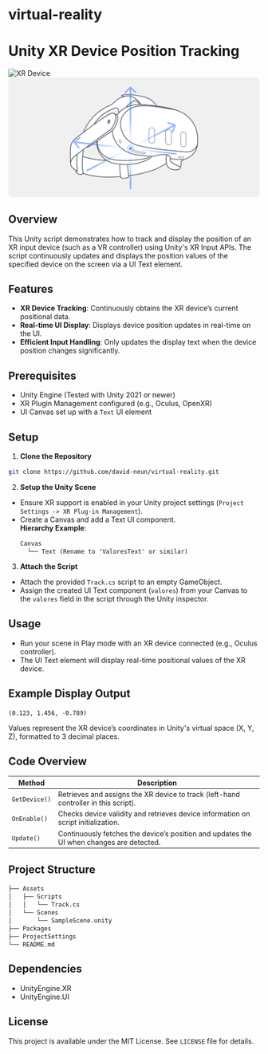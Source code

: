 # virtual-reality
# Unity XR Device Position Tracking

![XR Device](./images/use_sample.gif)
![XR Device](./images/meta_ssensors.png)

## Overview
This Unity script demonstrates how to track and display the position of an XR input device (such as a VR controller) using Unity's XR Input APIs. The script continuously updates and displays the position values of the specified device on the screen via a UI Text element.

## Features
- **XR Device Tracking**: Continuously obtains the XR device’s current positional data.
- **Real-time UI Display**: Displays device position updates in real-time on the UI.
- **Efficient Input Handling**: Only updates the display text when the device position changes significantly.

## Prerequisites
- Unity Engine (Tested with Unity 2021 or newer)
- XR Plugin Management configured (e.g., Oculus, OpenXR)
- UI Canvas set up with a `Text` UI element

## Setup

1. **Clone the Repository**
```bash
git clone https://github.com/david-neun/virtual-reality.git
```

2. **Setup the Unity Scene**
- Ensure XR support is enabled in your Unity project settings (`Project Settings -> XR Plug-in Management`).
- Create a Canvas and add a Text UI component.  
  **Hierarchy Example**:
  ```
  Canvas
    └── Text (Rename to 'ValoresText' or similar)
  ```

3. **Attach the Script**
- Attach the provided `Track.cs` script to an empty GameObject.
- Assign the created UI Text component (`valores`) from your Canvas to the `valores` field in the script through the Unity inspector.

## Usage
- Run your scene in Play mode with an XR device connected (e.g., Oculus controller).
- The UI Text element will display real-time positional values of the XR device.

## Example Display Output
```
(0.123, 1.456, -0.789)
```

Values represent the XR device’s coordinates in Unity's virtual space (X, Y, Z), formatted to 3 decimal places.

## Code Overview
| Method | Description |
|---|---|
| `GetDevice()` | Retrieves and assigns the XR device to track (left-hand controller in this script). |
| `OnEnable()` | Checks device validity and retrieves device information on script initialization. |
| `Update()` | Continuously fetches the device’s position and updates the UI when changes are detected. |

## Project Structure
```
├── Assets
│   ├── Scripts
│   │   └── Track.cs
│   └── Scenes
│       └── SampleScene.unity
├── Packages
├── ProjectSettings
└── README.md
```

## Dependencies
- UnityEngine.XR
- UnityEngine.UI

## License
This project is available under the MIT License. See `LICENSE` file for details.
